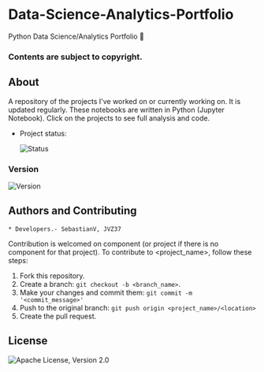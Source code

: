 # Data-Science-Analytics-Portfolio
Python Data Science/Analytics Portfolio :notebook_with_decorative_cover:

### Contents are subject to copyright.
    
## About  

A repository of the projects I've worked on or currently working on. It is updated regularly. These notebooks are written in Python (Jupyter Notebook). Click on the projects to see full analysis and code.
* Project status:
    
    ![Status](https://img.shields.io/badge/Status-Active-green) <Status>

### Version
![Version](https://img.shields.io/static/v1?message=Python_V3.7&style=flat&logo=python&color=blue&logoWidth=40&logoColor=yellow&label=%20)<Version>

## Authors and Contributing  <Reporting issues>
    * Developers.- SebastianV, JVZ37
<!--- If your README is long or you have some specific process or steps you want contributors to follow, consider creating a separate CONTRIBUTING.md file--->
Contribution is welcomed on component (or project if there is no component for that project).
To contribute to <project_name>, follow these steps:

1. Fork this repository.
2. Create a branch: `git checkout -b <branch_name>`.
3. Make your changes and commit them: `git commit -m '<commit_message>'`
4. Push to the original branch: `git push origin <project_name>/<location>`
5. Create the pull request.

## License
![Apache License, Version 2.0](https://img.shields.io/hexpm/l/plug?color=orange&label=License&style=flat-square)
